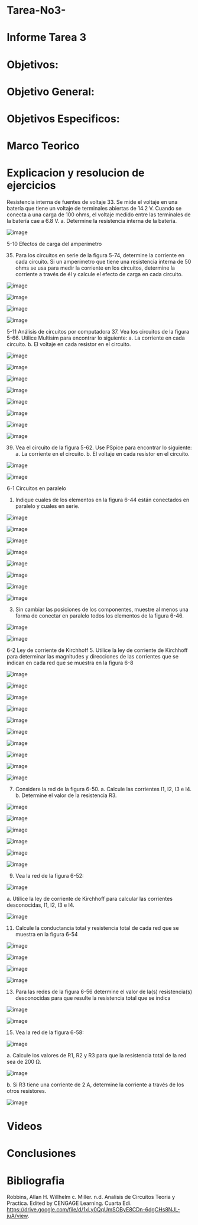 # Tarea-No3-

# Informe Tarea 3

# Objetivos: 

# Objetivo General:

# Objetivos Especificos: 

# Marco Teorico

# Explicacion y resolucion de ejercicios

Resistencia interna de fuentes de voltaje
33. Se mide el voltaje en una batería que tiene un voltaje de terminales abiertas de
14.2 V. Cuando se conecta a una carga de 100 ohms, el voltaje medido entre las
terminales de la batería cae a 6.8 V.
a.	Determine la resistencia interna de la batería.
 
![image](https://user-images.githubusercontent.com/84587118/122505790-ab54d280-cfc2-11eb-9839-5c3f065acd02.png)


5-10 Efectos de carga del amperímetro

35. Para los circuitos en serie de la figura 5-74, determine la corriente en cada circuito.
Si un amperímetro que tiene una resistencia interna de 50 ohms se usa para
medir la corriente en los circuitos, determine la corriente a través de él y calcule
el efecto de carga en cada circuito.

![image](https://user-images.githubusercontent.com/84587118/122504945-f2da5f00-cfc0-11eb-93e8-8693894d9b42.png)

![image](https://user-images.githubusercontent.com/84587118/122504954-f8d04000-cfc0-11eb-8a7f-8c179176d7db.png)

![image](https://user-images.githubusercontent.com/84587118/122504974-01c11180-cfc1-11eb-89af-126de14857a7.png)

![image](https://user-images.githubusercontent.com/84587118/122504993-0a194c80-cfc1-11eb-95c5-b3494b24113e.png)

5-11 Análisis de circuitos por computadora
37. Vea los circuitos de la figura 5-66. Utilice Multisim para encontrar lo siguiente:
a. La corriente en cada circuito.
b. El voltaje en cada resistor en el circuito.

![image](https://user-images.githubusercontent.com/84587118/122505014-17ced200-cfc1-11eb-96a4-f5856f2054a5.png)

![image](https://user-images.githubusercontent.com/84587118/122505022-1e5d4980-cfc1-11eb-9a52-5558b212c220.png)

![image](https://user-images.githubusercontent.com/84587118/122505038-261cee00-cfc1-11eb-95f2-92279c1863a8.png)

![image](https://user-images.githubusercontent.com/84587118/122505051-2b7a3880-cfc1-11eb-83ec-85f33e40ebd8.png)

![image](https://user-images.githubusercontent.com/84587118/122505061-3208b000-cfc1-11eb-9a4a-5896988d4f37.png)

![image](https://user-images.githubusercontent.com/84587118/122505070-37fe9100-cfc1-11eb-9e7d-fbaea6399271.png)

![image](https://user-images.githubusercontent.com/84587118/122505082-3e8d0880-cfc1-11eb-9b74-016e776f13eb.png)

![image](https://user-images.githubusercontent.com/84587118/122505097-451b8000-cfc1-11eb-8775-d896dfd90bd7.png)

39. Vea el circuito de la figura 5-62. Use PSpice para encontrar lo siguiente:
a. La corriente en el circuito.
b. El voltaje en cada resistor en el circuito.

![image](https://user-images.githubusercontent.com/84587118/122505108-4ea4e800-cfc1-11eb-9251-5de1b223451f.png)

![image](https://user-images.githubusercontent.com/84587118/122505132-56fd2300-cfc1-11eb-9b09-916822fcf8f6.png)

6-1 Circuitos en paralelo
1. Indique cuales de los elementos en la figura 6-44 están conectados en paralelo
y cuales en serie.

![image](https://user-images.githubusercontent.com/84587118/122505155-62e8e500-cfc1-11eb-8ab2-6aff420cf69e.png)

![image](https://user-images.githubusercontent.com/84587118/122505167-68dec600-cfc1-11eb-9099-e01bc71d128d.png)

![image](https://user-images.githubusercontent.com/84587118/122505176-6c724d00-cfc1-11eb-9e49-39adbb787c88.png)

![image](https://user-images.githubusercontent.com/84587118/122505186-74ca8800-cfc1-11eb-9dce-5457ce204dbb.png)

![image](https://user-images.githubusercontent.com/84587118/122505198-798f3c00-cfc1-11eb-99dc-55a9cba12a05.png)

![image](https://user-images.githubusercontent.com/84587118/122505217-8318a400-cfc1-11eb-84e1-3080a11e8320.png)

![image](https://user-images.githubusercontent.com/84587118/122505227-857afe00-cfc1-11eb-905f-9ea8e3b73419.png)

![image](https://user-images.githubusercontent.com/84587118/122505240-8d3aa280-cfc1-11eb-82ca-1c4ed1cd1e86.png)

3. Sin cambiar las posiciones de los componentes, muestre al menos una forma
de conectar en paralelo todos los elementos de la figura 6-46.

![image](https://user-images.githubusercontent.com/84587118/122505259-962b7400-cfc1-11eb-8671-f8ffb32a29ed.png)

![image](https://user-images.githubusercontent.com/84587118/122505268-9cb9eb80-cfc1-11eb-9d65-acc2a822cfe2.png)

6-2 Ley de corriente de Kirchhoff
5. Utilice la ley de corriente de Kirchhoff para determinar las magnitudes y direcciones
de las corrientes que se indican en cada red que se muestra en la figura 6-8

![image](https://user-images.githubusercontent.com/84587118/122505297-ae02f800-cfc1-11eb-941d-4cd3e6785093.png)

![image](https://user-images.githubusercontent.com/84587118/122505315-b8bd8d00-cfc1-11eb-9210-962d5a6c8006.png)


![image](https://user-images.githubusercontent.com/84587118/122505326-beb36e00-cfc1-11eb-9f63-26daef21185e.png)


![image](https://user-images.githubusercontent.com/84587118/122505332-c4a94f00-cfc1-11eb-9b32-341f7ac7f10b.png)

![image](https://user-images.githubusercontent.com/84587118/122505357-d12da780-cfc1-11eb-983e-2d2163165d2c.png)

![image](https://user-images.githubusercontent.com/84587118/122505372-d5f25b80-cfc1-11eb-8360-a6c2ede45f3e.png)

![image](https://user-images.githubusercontent.com/84587118/122505377-da1e7900-cfc1-11eb-9b5a-0f76d46fadf2.png)


![image](https://user-images.githubusercontent.com/84587118/122505411-eefb0c80-cfc1-11eb-97e8-a630f29a6a1a.png)

![image](https://user-images.githubusercontent.com/84587118/122505435-f7534780-cfc1-11eb-9f43-d3d73c6a1967.png)

![image](https://user-images.githubusercontent.com/84587118/122505457-00dcaf80-cfc2-11eb-85b8-005dd71291dd.png)

7. Considere la red de la figura 6-50.
a. Calcule las corrientes I1, I2, I3 e I4.
b. Determine el valor de la resistencia R3.

![image](https://user-images.githubusercontent.com/84587118/122505489-118d2580-cfc2-11eb-92c7-9f45ae555f69.png)

![image](https://user-images.githubusercontent.com/84587118/122505514-210c6e80-cfc2-11eb-9fe0-0e2415f1ca9e.png)

![image](https://user-images.githubusercontent.com/84587118/122505526-27024f80-cfc2-11eb-9ecf-d62a6ca39152.png)

![image](https://user-images.githubusercontent.com/84587118/122505535-2bc70380-cfc2-11eb-9338-226a194f33d8.png)

![image](https://user-images.githubusercontent.com/84587118/122505551-308bb780-cfc2-11eb-87c3-0893395cfa4d.png)

![image](https://user-images.githubusercontent.com/84587118/122505558-37b2c580-cfc2-11eb-8b0f-4114db315280.png)

9. Vea la red de la figura 6-52: 

![image](https://user-images.githubusercontent.com/84587118/122505926-ee16aa80-cfc2-11eb-8ff3-3336a67fd795.png)

a. Utilice la ley de corriente de Kirchhoff para calcular las corrientes desconocidas, I1, I2, I3 e I4. 

![image](https://user-images.githubusercontent.com/84587118/122505953-f969d600-cfc2-11eb-808e-1f9aca5ed0d5.png)


11. Calcule la conductancia total y resistencia total de cada red que se muestra en la figura 6-54

![image](https://user-images.githubusercontent.com/84587118/122505965-01c21100-cfc3-11eb-8e84-c33a98f213d4.png)

![image](https://user-images.githubusercontent.com/84587118/122505992-0d153c80-cfc3-11eb-94df-219d03a9ae44.png)

![image](https://user-images.githubusercontent.com/84587118/122506000-130b1d80-cfc3-11eb-86a6-47615e573510.png)

![image](https://user-images.githubusercontent.com/84587118/122506011-1900fe80-cfc3-11eb-9b5a-b56016707ea0.png)

13. Para las redes de la figura 6-56 determine el valor de la(s) resistencia(s) desconocidas para que resulte la resistencia total que se indica

![image](https://user-images.githubusercontent.com/84587118/122506035-21f1d000-cfc3-11eb-8dee-f78e59aa2feb.png)

![image](https://user-images.githubusercontent.com/84587118/122506059-2c13ce80-cfc3-11eb-8730-637f00436b34.png)

15. Vea la red de la figura 6-58:

![image](https://user-images.githubusercontent.com/84587118/122506077-333adc80-cfc3-11eb-8c7d-23ab44fbe6bd.png)

 a. Calcule los valores de R1, R2 y R3 para que la resistencia total de la red sea de 200 Ω.
 
 ![image](https://user-images.githubusercontent.com/84587118/122506132-49e13380-cfc3-11eb-8c75-71d3426ea63f.png)
 
 b. Si R3 tiene una corriente de 2 A, determine la corriente a través de los otros resistores.
 
 ![image](https://user-images.githubusercontent.com/84587118/122506564-31bde400-cfc4-11eb-82d6-2490b9dd65d1.png)



# Videos

# Conclusiones



# Bibliografia
Robbins, Allan H. Willhelm c. Miller. n.d. Analisis de Circuitos Teoria y Practica. Edited by CENGAGE Learning. Cuarta Edi. https://drive.google.com/file/d/1xLy0QqUmSOByE8CDn-6dgCHs8NJL-juA/view.
